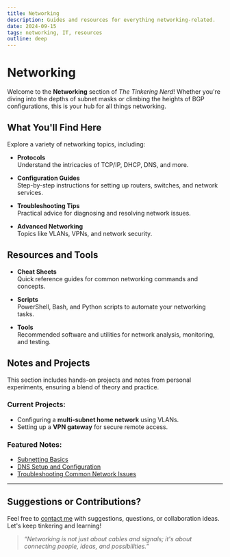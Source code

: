```yaml
---
title: Networking
description: Guides and resources for everything networking-related.
date: 2024-09-15
tags: networking, IT, resources
outline: deep
---
```


# Networking

Welcome to the **Networking** section of *The Tinkering Nerd*! Whether you're diving into the depths of subnet masks or climbing the heights of BGP configurations, this is your hub for all things networking.

## What You'll Find Here

Explore a variety of networking topics, including:

- **Protocols**  
  Understand the intricacies of TCP/IP, DHCP, DNS, and more.

- **Configuration Guides**  
  Step-by-step instructions for setting up routers, switches, and network services.

- **Troubleshooting Tips**  
  Practical advice for diagnosing and resolving network issues.

- **Advanced Networking**  
  Topics like VLANs, VPNs, and network security.

## Resources and Tools

- **Cheat Sheets**  
  Quick reference guides for common networking commands and concepts.

- **Scripts**  
  PowerShell, Bash, and Python scripts to automate your networking tasks.

- **Tools**  
  Recommended software and utilities for network analysis, monitoring, and testing.

## Notes and Projects

This section includes hands-on projects and notes from personal experiments, ensuring a blend of theory and practice.

### Current Projects:

- Configuring a **multi-subnet home network** using VLANs.
- Setting up a **VPN gateway** for secure remote access.

### Featured Notes:

- [Subnetting Basics](./subnetting-basics.md)  
- [DNS Setup and Configuration](./dns-setup.md)  
- [Troubleshooting Common Network Issues](./network-troubleshooting.md)

---

## Suggestions or Contributions?

Feel free to [contact me](./contact.md) with suggestions, questions, or collaboration ideas. Let's keep tinkering and learning!

> *“Networking is not just about cables and signals; it's about connecting people, ideas, and possibilities.”*
